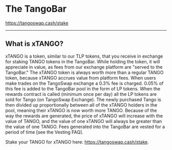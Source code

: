 # The TangoBar

<https://tangoswap.cash/stake>

---

## What is xTANGO?

xTANGO is a token, similar to our TLP tokens, that you receive in exchange for staking TANGO tokens in the TangoBar. While holding the token, it will appreciate in value, as fees from our exchange platform are "served to the TangoBar." The xTANGO token is always worth more than a regular TANGO token, because xTANGO accrues value from platform fees. When users make trades on the TangoSwap exchange a 0.3% fee is charged. 0.05% of this fee is added to the TangoBar pool in the form of LP tokens. When the rewards contract is called (minimum once per day) all the LP tokens are sold for Tango (on TangoSwap Exchange). The newly purchased Tango is then divided up proportionally between all of the xTANGO holders in the pool, meaning their xTANGO is now worth more TANGO. Because of the way the rewards are generated, the price of xTANGO will increase with the value of TANGO, and the value of one xTANGO will always be greater than the value of one TANGO. Fees generated into the TangoBar are vested for a period of time [see the Vesting FAQ].

Stake your TANGO for xTANGO here: <https://tangoswap.cash/stake>.
